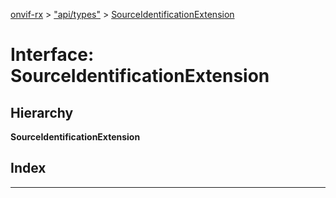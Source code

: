 [onvif-rx](../README.md) > ["api/types"](../modules/_api_types_.md) > [SourceIdentificationExtension](../interfaces/_api_types_.sourceidentificationextension.md)

# Interface: SourceIdentificationExtension

## Hierarchy

**SourceIdentificationExtension**

## Index

---

